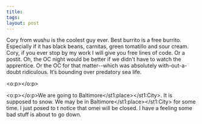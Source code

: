 ```yaml
---
title: 
tags: 
layout: post
---
```

      
  
 
Cory from wushu is the coolest guy ever.  Best burrito is a free burrito.  Especially if it has black beans, carnitas, green tomatillo and sour cream. Cory, if you ever stop by my work I will give you free lines of code.  Or a postit.  Oh, the OC night would be better if we didn't have to watch the apprentice.  Or the OC for that matter--which was absolutely with-out-a-doubt ridiculous.  It’s bounding over predatory sea life.
  
<o:p></o:p>
 
<o:p></o:p>We are going to Baltimore</st1:place></st1:City>.  It is supposed to snow.  We may be in Baltimore</st1:place></st1:City> for some time.  I just posed to t notice that omei will be closed.  <homer>I have a feeling some bad stuff is about to go down.</homer>
    

